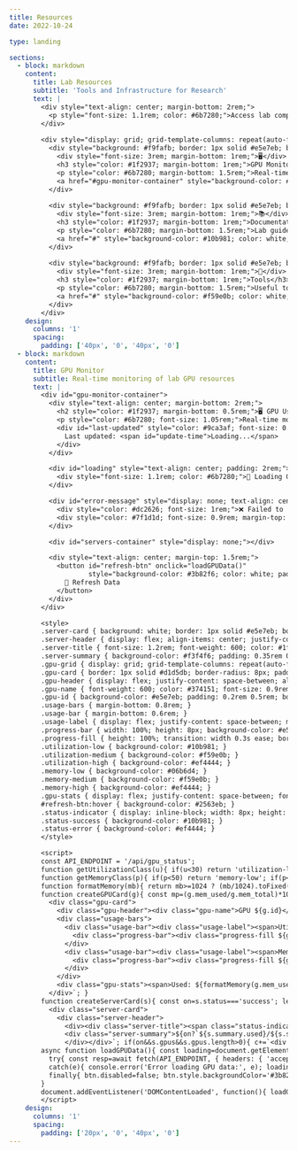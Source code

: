 ```yaml
---
title: Resources
date: 2022-10-24

type: landing

sections:
  - block: markdown
    content:
      title: Lab Resources
      subtitle: 'Tools and Infrastructure for Research'
      text: |
        <div style="text-align: center; margin-bottom: 2rem;">
          <p style="font-size: 1.1rem; color: #6b7280;">Access lab computing resources and monitoring tools</p>
        </div>
        
        <div style="display: grid; grid-template-columns: repeat(auto-fit, minmax(300px, 1fr)); gap: 2rem; margin-top: 2rem;">
          <div style="background: #f9fafb; border: 1px solid #e5e7eb; border-radius: 12px; padding: 2rem; text-align: center;">
            <div style="font-size: 3rem; margin-bottom: 1rem;">🖥️</div>
            <h3 style="color: #1f2937; margin-bottom: 1rem;">GPU Monitor</h3>
            <p style="color: #6b7280; margin-bottom: 1.5rem;">Real-time monitoring of lab GPU resources and usage statistics</p>
            <a href="#gpu-monitor-container" style="background-color: #3b82f6; color: white; padding: 0.75rem 1.5rem; text-decoration: none; border-radius: 8px; font-weight: 500;">View GPU Status</a>
          </div>
          
          <div style="background: #f9fafb; border: 1px solid #e5e7eb; border-radius: 12px; padding: 2rem; text-align: center;">
            <div style="font-size: 3rem; margin-bottom: 1rem;">📚</div>
            <h3 style="color: #1f2937; margin-bottom: 1rem;">Documentation</h3>
            <p style="color: #6b7280; margin-bottom: 1.5rem;">Lab guides, tutorials, and research documentation</p>
            <a href="#" style="background-color: #10b981; color: white; padding: 0.75rem 1.5rem; text-decoration: none; border-radius: 8px; font-weight: 500;">Coming Soon</a>
          </div>
          
          <div style="background: #f9fafb; border: 1px solid #e5e7eb; border-radius: 12px; padding: 2rem; text-align: center;">
            <div style="font-size: 3rem; margin-bottom: 1rem;">🔧</div>
            <h3 style="color: #1f2937; margin-bottom: 1rem;">Tools</h3>
            <p style="color: #6b7280; margin-bottom: 1.5rem;">Useful tools and utilities for research and development</p>
            <a href="#" style="background-color: #f59e0b; color: white; padding: 0.75rem 1.5rem; text-decoration: none; border-radius: 8px; font-weight: 500;">Coming Soon</a>
          </div>
        </div>
    design:
      columns: '1'
      spacing:
        padding: ['40px', '0', '40px', '0']
  - block: markdown
    content:
      title: GPU Monitor
      subtitle: Real-time monitoring of lab GPU resources
      text: |
        <div id="gpu-monitor-container">
          <div style="text-align: center; margin-bottom: 2rem;">
            <h2 style="color: #1f2937; margin-bottom: 0.5rem;">🖥️ GPU Usage Monitor</h2>
            <p style="color: #6b7280; font-size: 1.05rem;">Real-time monitoring of lab GPU resources</p>
            <div id="last-updated" style="color: #9ca3af; font-size: 0.9rem; margin-top: 0.5rem;">
              Last updated: <span id="update-time">Loading...</span>
            </div>
          </div>

          <div id="loading" style="text-align: center; padding: 2rem;">
            <div style="font-size: 1.1rem; color: #6b7280;">🔄 Loading GPU data...</div>
          </div>

          <div id="error-message" style="display: none; text-align: center; padding: 1.25rem; background-color: #fef2f2; border: 1px solid #fecaca; border-radius: 8px; margin: 1rem 0;">
            <div style="color: #dc2626; font-size: 1rem;">❌ Failed to load GPU data</div>
            <div style="color: #7f1d1d; font-size: 0.9rem; margin-top: 0.5rem;" id="error-details"></div>
          </div>

          <div id="servers-container" style="display: none;"></div>

          <div style="text-align: center; margin-top: 1.5rem;">
            <button id="refresh-btn" onclick="loadGPUData()" 
                    style="background-color: #3b82f6; color: white; padding: 0.6rem 1.25rem; border: none; border-radius: 8px; font-size: 0.95rem; cursor: pointer; transition: background-color 0.2s;">
              🔄 Refresh Data
            </button>
          </div>
        </div>

        <style>
        .server-card { background: white; border: 1px solid #e5e7eb; border-radius: 12px; padding: 1.25rem; margin-bottom: 1.25rem; box-shadow: 0 1px 3px rgba(0,0,0,.06); }
        .server-header { display: flex; align-items: center; justify-content: space-between; margin-bottom: 1rem; padding-bottom: 0.75rem; border-bottom: 1px solid #e5e7eb; }
        .server-title { font-size: 1.2rem; font-weight: 600; color: #1f2937; }
        .server-summary { background-color: #f3f4f6; padding: 0.35rem 0.75rem; border-radius: 6px; font-size: 0.85rem; color: #374151; }
        .gpu-grid { display: grid; grid-template-columns: repeat(auto-fit, minmax(280px, 1fr)); gap: 0.9rem; }
        .gpu-card { border: 1px solid #d1d5db; border-radius: 8px; padding: 0.9rem; background-color: #fafafa; }
        .gpu-header { display: flex; justify-content: space-between; align-items: center; margin-bottom: 0.6rem; }
        .gpu-name { font-weight: 600; color: #374151; font-size: 0.9rem; }
        .gpu-id { background-color: #e5e7eb; padding: 0.2rem 0.5rem; border-radius: 4px; font-size: 0.8rem; color: #6b7280; }
        .usage-bars { margin-bottom: 0.8rem; }
        .usage-bar { margin-bottom: 0.6rem; }
        .usage-label { display: flex; justify-content: space-between; margin-bottom: 0.25rem; font-size: 0.83rem; color: #4b5563; }
        .progress-bar { width: 100%; height: 8px; background-color: #e5e7eb; border-radius: 4px; overflow: hidden; }
        .progress-fill { height: 100%; transition: width 0.3s ease; border-radius: 4px; }
        .utilization-low { background-color: #10b981; }
        .utilization-medium { background-color: #f59e0b; }
        .utilization-high { background-color: #ef4444; }
        .memory-low { background-color: #06b6d4; }
        .memory-medium { background-color: #f59e0b; }
        .memory-high { background-color: #ef4444; }
        .gpu-stats { display: flex; justify-content: space-between; font-size: 0.78rem; color: #6b7280; }
        #refresh-btn:hover { background-color: #2563eb; }
        .status-indicator { display: inline-block; width: 8px; height: 8px; border-radius: 50%; margin-right: 0.5rem; }
        .status-success { background-color: #10b981; }
        .status-error { background-color: #ef4444; }
        </style>

        <script>
        const API_ENDPOINT = '/api/gpu_status';
        function getUtilizationClass(u){ if(u<30) return 'utilization-low'; if(u<70) return 'utilization-medium'; return 'utilization-high'; }
        function getMemoryClass(p){ if(p<50) return 'memory-low'; if(p<80) return 'memory-medium'; return 'memory-high'; }
        function formatMemory(mb){ return mb>=1024 ? (mb/1024).toFixed(1)+ ' GB' : mb.toFixed(0)+' MB'; }
        function createGPUCard(g){ const mp=(g.mem_used/g.mem_total)*100; return `
          <div class="gpu-card">
            <div class="gpu-header"><div class="gpu-name">GPU ${g.id}</div><div class="gpu-id">${g.name}</div></div>
            <div class="usage-bars">
              <div class="usage-bar"><div class="usage-label"><span>Utilization</span><span><strong>${g.utilization.toFixed(1)}%</strong></span></div>
                <div class="progress-bar"><div class="progress-fill ${getUtilizationClass(g.utilization)}" style="width: ${g.utilization}%"></div></div>
              </div>
              <div class="usage-bar"><div class="usage-label"><span>Memory</span><span><strong>${mp.toFixed(1)}%</strong></span></div>
                <div class="progress-bar"><div class="progress-fill ${getMemoryClass(mp)}" style="width: ${mp}%"></div></div>
              </div>
            </div>
            <div class="gpu-stats"><span>Used: ${formatMemory(g.mem_used)}</span><span>Total: ${formatMemory(g.mem_total)}</span></div>
          </div>`; }
        function createServerCard(s){ const on=s.status==='success'; let c=`
          <div class="server-card">
            <div class="server-header">
              <div><div class="server-title"><span class="status-indicator ${on?"status-success":"status-error"}"></span>${s.hostname}:${s.port}</div></div>
              <div class="server-summary">${on?`${s.summary.used}/${s.summary.total} GPUs Online`:`Server Offline`}
              </div></div>`; if(on&&s.gpus&&s.gpus.length>0){ c+=`<div class="gpu-grid">${s.gpus.map(createGPUCard).join("")}</div>` } else if(!on){ c+=`<div style="text-align:center;padding:2rem;color:#6b7280;"><div style="font-size:1.05rem;">⚠️ Server is currently offline</div><div style="font-size:.9rem;margin-top:.5rem;">Unable to retrieve GPU information</div></div>` } return c+'</div>'; }
        async function loadGPUData(){ const loading=document.getElementById('loading'); const error=document.getElementById('error-message'); const box=document.getElementById('servers-container'); const time=document.getElementById('update-time'); const btn=document.getElementById('refresh-btn'); loading.style.display='block'; error.style.display='none'; box.style.display='none'; btn.disabled=true; btn.style.backgroundColor='#9ca3af';
          try{ const resp=await fetch(API_ENDPOINT, { headers: { 'accept': 'application/json' } }); if(!resp.ok){ let body=''; try{ body=await resp.text(); }catch{} throw new Error(`HTTP ${resp.status} ${resp.statusText} - ${body?.slice(0,200) || 'No body'}`) } const data=await resp.json(); const servers=Array.isArray(data)?data:[data]; loading.style.display='none'; box.innerHTML=servers.map(createServerCard).join(''); box.style.display='block'; time.textContent=(new Date()).toLocaleString(); }
          catch(e){ console.error('Error loading GPU data:', e); loading.style.display='none'; error.style.display='block'; document.getElementById('error-details').textContent=e.message; }
          finally{ btn.disabled=false; btn.style.backgroundColor='#3b82f6'; }
        }
        document.addEventListener('DOMContentLoaded', function(){ loadGPUData(); setInterval(loadGPUData, 30000); });
        </script>
    design:
      columns: '1'
      spacing:
        padding: ['20px', '0', '40px', '0']
---
```

